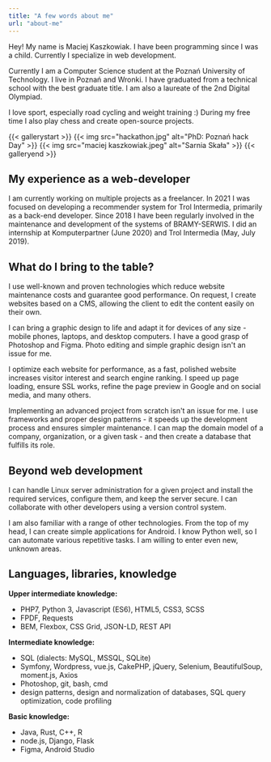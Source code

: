 ```yaml
---
title: "A few words about me"
url: "about-me"
---
```


Hey! My name is Maciej Kaszkowiak. I have been programming since I was a child. Currently I specialize in web development.

Currently I am a Computer Science student at the Poznań University of Technology. I live in Poznań and Wronki. I have graduated from a technical school with the best graduate title. I am also a laureate of the 2nd Digital Olympiad.

I love sport, especially road cycling and weight training :) During my free time I also play chess and create open-source projects.
<!--more-->

{{< gallerystart >}}
{{< img src="hackathon.jpg" alt="PhD: Poznań hack Day" >}}
{{< img src="maciej kaszkowiak.jpeg" alt="Sarnia Skała" >}}
{{< galleryend >}}

## My experience as a web-developer

I am currently working on multiple projects as a freelancer. In 2021 I was focused on developing a recommender system for Trol Intermedia, primarily as a back-end developer. Since 2018 I have been regularly involved in the maintenance and development of the systems of BRAMY-SERWIS. I did an internship at Komputerpartner (June 2020) and Trol Intermedia (May, July 2019). 

## What do I bring to the table?

I use well-known and proven technologies which reduce website maintenance costs and guarantee good performance. On request, I create websites based on a CMS, allowing the client to edit the content easily on their own.

I can bring a graphic design to life and adapt it for devices of any size - mobile phones, laptops, and desktop computers. I have a good grasp of Photoshop and Figma. Photo editing and simple graphic design isn't an issue for me.

I optimize each website for performance, as a fast, polished website increases visitor interest and search engine ranking. I speed up page loading, ensure SSL works, refine the page preview in Google and on social media, and many others. 

Implementing an advanced project from scratch isn't an issue for me. I use frameworks and proper design patterns - it speeds up the development process and ensures simpler maintenance. I can map the domain model of a company, organization, or a given task - and then create a database that fulfills its role.

## Beyond web development

I can handle Linux server administration for a given project and install the required services, configure them, and keep the server secure. I can collaborate with other developers using a version control system. 

I am also familiar with a range of other technologies. From the top of my head, I can create simple applications for Android. I know Python well, so I can automate various repetitive tasks. I am willing to enter even new, unknown areas. 

## Languages, libraries, knowledge

**Upper intermediate knowledge:**  
- PHP7, Python 3, Javascript (ES6), HTML5, CSS3, SCSS  
- FPDF, Requests  
- BEM, Flexbox, CSS Grid, JSON-LD, REST API  

**Intermediate knowledge:**   
- SQL (dialects: MySQL, MSSQL, SQLite)  
- Symfony, Wordpress, vue.js, CakePHP, jQuery, Selenium, BeautifulSoup, moment.js, Axios  
- Photoshop, git, bash, cmd  
- design patterns, design and normalization of databases, SQL query optimization, code profiling 

**Basic knowledge:**   
- Java, Rust, C++, R   
- node.js, Django, Flask  
- Figma, Android Studio  